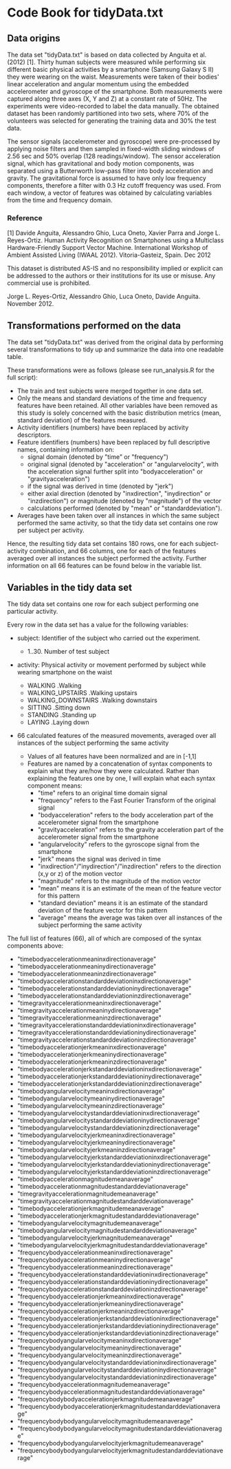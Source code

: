 # Code Book for tidyData.txt

## Data origins
The data set "tidyData.txt" is based on data collected by Anguita et al. (2012) [1]. Thirty human subjects were measured while performing six different basic physical activities by a smartphone (Samsung Galaxy S II) they were wearing on the waist. Measurements were taken of their bodies' linear acceleration and angular momentum using the embedded accelerometer and gyroscope of the smartphone. Both measurements were captured along three axes (X, Y and Z) at a constant rate of 50Hz. The experiments were video-recorded to label the data manually. The obtained dataset has been randomly partitioned into two sets, where 70% of the volunteers was selected for generating the training data and 30% the test data.

The sensor signals (accelerometer and gyroscope) were pre-processed by applying noise filters and then sampled in fixed-width sliding windows of 2.56 sec and 50% overlap (128 readings/window). The sensor acceleration signal, which has gravitational and body motion components, was separated using a Butterworth low-pass filter into body acceleration and gravity. The gravitational force is assumed to have only low frequency components, therefore a filter with 0.3 Hz cutoff frequency was used. From each window, a vector of features was obtained by calculating variables from the time and frequency domain.

### Reference
[1] Davide Anguita, Alessandro Ghio, Luca Oneto, Xavier Parra and Jorge L. Reyes-Ortiz. Human Activity Recognition on Smartphones using a Multiclass Hardware-Friendly Support Vector Machine. International Workshop of Ambient Assisted Living (IWAAL 2012). Vitoria-Gasteiz, Spain. Dec 2012

This dataset is distributed AS-IS and no responsibility implied or explicit can be addressed to the authors or their institutions for its use or misuse. Any commercial use is prohibited.

Jorge L. Reyes-Ortiz, Alessandro Ghio, Luca Oneto, Davide Anguita. November 2012.


## Transformations performed on the data

The data set "tidyData.txt" was derived from the original data by performing several transformations to tidy up and summarize the data into one readable table. 

These transformations were as follows (please see run_analysis.R for the full script):
* The train and test subjects were merged together in one data set.
* Only the means and standard deviations of the time and frequency features have been retained. All other variables have been removed as this study is solely concerned with the basic distribution metrics (mean, standard deviation) of the features measured.
* Activity identifiers (numbers) have been replaced by activity descriptors.
* Feature identifiers (numbers) have been replaced by full descriptive names, containing information on:
  * signal domain (denoted by "time" or "frequency")
  * original signal (denoted by "acceleration" or "angularvelocity", with the acceleration signal further split into "bodyacceleration" or "gravityacceleration")
  * if the signal was derived in time (denoted by "jerk")
  * either axial direction (denoted by "inxdirection", "inydirection" or "inzdirection") or magnitude (denoted by "magnitude") of the vector
  * calculations performed (denoted by "mean" or "standarddeviation").
* Averages have been taken over all instances in which the same subject performed the same activity, so that the tidy data set contains one row per subject per activity.

Hence, the resulting tidy data set contains 180 rows, one for each subject-activity combination, and 66 columns, one for each of the features averaged over all instances the subject performed the activity. Further information on all 66 features can be found below in the variable list.

## Variables in the tidy data set

The tidy data set contains one row for each subject performing one particular activity.

Every row in the data set has a value for the following variables:

* subject: Identifier of the subject who carried out the experiment.
    - 1..30. Number of test subject
        
* activity: Physical activity or movement performed by subject while wearing smartphone on the waist
    - WALKING .Walking
    - WALKING_UPSTAIRS  .Walking upstairs
    - WALKING_DOWNSTAIRS  .Walking downstairs
    - SITTING .Sitting down
    - STANDING  .Standing up
    - LAYING  .Laying down
        
* 66 calculated features of the measured movements, averaged over all instances of the subject performing the same activity
    * Values of all features have been normalized and are in [-1,1]
    * Features are named by a concatenation of syntax components to explain what they are/how they were calculated. Rather than explaining the features one by one, I will explain what each syntax component means:
       - "time" refers to an original time domain signal
       - "frequency" refers to the Fast Fourier Transform of the original signal
       - "bodyacceleration" refers to the body acceleration part of the accelerometer signal from the smartphone
       - "gravityacceleration" refers to the gravity acceleration part of the accelerometer signal from the smartphone
       - "angularvelocity" refers to the gyroscope signal from the smartphone
       - "jerk" means the signal was derived in time
       - "inxdirection"/"inydirection"/"inzdirection" refers to the direction (x,y or z) of the motion vector
       - "magnitude" refers to the magnitude of the motion vector
       - "mean" means it is an estimate of the mean of the feature vector for this pattern
       - "standard deviation" means it is an estimate of the standard deviation of the feature vector for this pattern
       - "average" means the average was taken over all instances of the subject performing the same activity

The full list of features (66), all of which are composed of the syntax components above:

* "timebodyaccelerationmeaninxdirectionaverage"
* "timebodyaccelerationmeaninydirectionaverage"
* "timebodyaccelerationmeaninzdirectionaverage"
* "timebodyaccelerationstandarddeviationinxdirectionaverage"
* "timebodyaccelerationstandarddeviationinydirectionaverage"
* "timebodyaccelerationstandarddeviationinzdirectionaverage"
* "timegravityaccelerationmeaninxdirectionaverage"
* "timegravityaccelerationmeaninydirectionaverage"
* "timegravityaccelerationmeaninzdirectionaverage"
* "timegravityaccelerationstandarddeviationinxdirectionaverage"
* "timegravityaccelerationstandarddeviationinydirectionaverage"
* "timegravityaccelerationstandarddeviationinzdirectionaverage"
* "timebodyaccelerationjerkmeaninxdirectionaverage"
* "timebodyaccelerationjerkmeaninydirectionaverage"
* "timebodyaccelerationjerkmeaninzdirectionaverage"
* "timebodyaccelerationjerkstandarddeviationinxdirectionaverage"
* "timebodyaccelerationjerkstandarddeviationinydirectionaverage"
* "timebodyaccelerationjerkstandarddeviationinzdirectionaverage"
* "timebodyangularvelocitymeaninxdirectionaverage"
* "timebodyangularvelocitymeaninydirectionaverage"
* "timebodyangularvelocitymeaninzdirectionaverage"
* "timebodyangularvelocitystandarddeviationinxdirectionaverage"
* "timebodyangularvelocitystandarddeviationinydirectionaverage"
* "timebodyangularvelocitystandarddeviationinzdirectionaverage"
* "timebodyangularvelocityjerkmeaninxdirectionaverage"
* "timebodyangularvelocityjerkmeaninydirectionaverage"
* "timebodyangularvelocityjerkmeaninzdirectionaverage"
* "timebodyangularvelocityjerkstandarddeviationinxdirectionaverage"
* "timebodyangularvelocityjerkstandarddeviationinydirectionaverage"
* "timebodyangularvelocityjerkstandarddeviationinzdirectionaverage"
* "timebodyaccelerationmagnitudemeanaverage"
* "timebodyaccelerationmagnitudestandarddeviationaverage"
* "timegravityaccelerationmagnitudemeanaverage"
* "timegravityaccelerationmagnitudestandarddeviationaverage"
* "timebodyaccelerationjerkmagnitudemeanaverage"
* "timebodyaccelerationjerkmagnitudestandarddeviationaverage"
* "timebodyangularvelocitymagnitudemeanaverage"
* "timebodyangularvelocitymagnitudestandarddeviationaverage"
* "timebodyangularvelocityjerkmagnitudemeanaverage"
* "timebodyangularvelocityjerkmagnitudestandarddeviationaverage"
* "frequencybodyaccelerationmeaninxdirectionaverage"
* "frequencybodyaccelerationmeaninydirectionaverage"
* "frequencybodyaccelerationmeaninzdirectionaverage"
* "frequencybodyaccelerationstandarddeviationinxdirectionaverage"
* "frequencybodyaccelerationstandarddeviationinydirectionaverage"
* "frequencybodyaccelerationstandarddeviationinzdirectionaverage"
* "frequencybodyaccelerationjerkmeaninxdirectionaverage"
* "frequencybodyaccelerationjerkmeaninydirectionaverage"
* "frequencybodyaccelerationjerkmeaninzdirectionaverage"
* "frequencybodyaccelerationjerkstandarddeviationinxdirectionaverage"
* "frequencybodyaccelerationjerkstandarddeviationinydirectionaverage"
* "frequencybodyaccelerationjerkstandarddeviationinzdirectionaverage"
* "frequencybodyangularvelocitymeaninxdirectionaverage"
* "frequencybodyangularvelocitymeaninydirectionaverage"
* "frequencybodyangularvelocitymeaninzdirectionaverage"
* "frequencybodyangularvelocitystandarddeviationinxdirectionaverage"
* "frequencybodyangularvelocitystandarddeviationinydirectionaverage"
* "frequencybodyangularvelocitystandarddeviationinzdirectionaverage"
* "frequencybodyaccelerationmagnitudemeanaverage"
* "frequencybodyaccelerationmagnitudestandarddeviationaverage"
* "frequencybodybodyaccelerationjerkmagnitudemeanaverage"
* "frequencybodybodyaccelerationjerkmagnitudestandarddeviationaverage"
* "frequencybodybodyangularvelocitymagnitudemeanaverage"
* "frequencybodybodyangularvelocitymagnitudestandarddeviationaverage"
* "frequencybodybodyangularvelocityjerkmagnitudemeanaverage"
* "frequencybodybodyangularvelocityjerkmagnitudestandarddeviationaverage"
